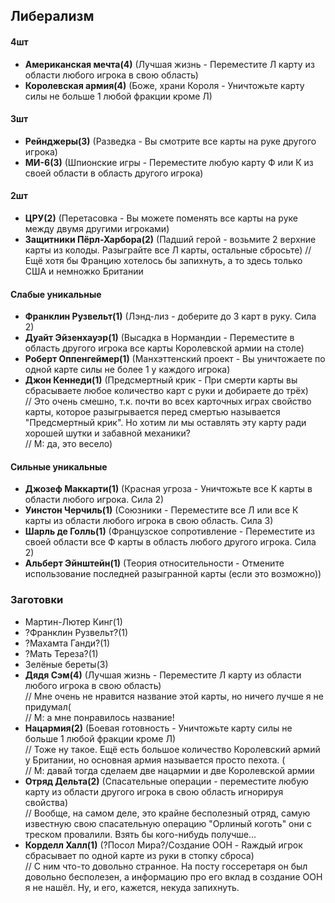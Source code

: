 ## Либерализм

#### 4шт
- **Американская мечта(4)** (Лучшая жизнь - Переместите Л карту из области любого игрока в свою область)  
- **Королевская армия(4)** (Боже, храни Короля - Уничтожьте карту силы не больше 1 любой фракции кроме Л)   

#### 3шт
- **Рейнджеры(3)** (Разведка - Вы смотрите все карты на руке другого игрока)
- **МИ-6(3)** (Шпионские игры - Переместите любую карту Ф или К из своей области в область другого игрока)

#### 2шт
- **ЦРУ(2)** (Перетасовка - Вы можете поменять все карты на руке между двумя другими игроками)
- **Защитники Пёрл-Харбора(2)** (Падший герой - возьмите 2 верхние карты из колоды. Разыграйте все Л карты, остальные сбросьте)
// Ещё хотя бы Францию хотелось бы запихнуть, а то здесь только США и немножко Британии

#### Слабые уникальные
- **Франклин Рузвельт(1)** (Лэнд-лиз - доберите до 3 карт в руку. Сила 2)
- **Дуайт Эйзенхауэр(1)** (Высадка в Нормандии - Переместите в область другого игрока все карты Королевской армии на столе)
- **Роберт Оппенгеймер(1)** (Манхэттенский проект - Вы уничтожаете по одной карте силы не более 1 у каждого игрока)
- **Джон Кеннеди(1)** (Предсмертный крик - При смерти карты вы сбрасываете любое количество карт с руки и добираете до трёх)    
// Это очень смешно, т.к. почти во всех карточных играх свойство карты, которое разыгрывается перед смертью называется "Предсмертный крик". Но хотим ли мы оставлять эту карту ради хорошей шутки и забавной механики?    
// M: да, это весело)

#### Сильные уникальные
- **Джозеф Маккарти(1)** (Красная угроза - Уничтожьте все К карты в области любого игрока. Сила 2)
- **Уинстон Черчиль(1)** (Союзники - Переместите все Л или все К карты из области любого игрока в свою область. Сила 3)
- **Шарль де Голль(1)** (Французское сопротивление - Переместите из своей области все Ф карты в область любого другого игрока. Сила 2)
- **Альберт Эйнштейн(1)** (Теория относительности - Отмените использование последней разыгранной карты (если это возможно))



### Заготовки
- Мартин-Лютер Кинг(1) 
- ?Франклин Рузвельт?(1)
- ?Махамта Ганди?(1)
- ?Мать Тереза?(1)
- Зелёные береты(3)
- **Дядя Сэм(4)** (Лучшая жизнь - Переместите Л карту из области любого игрока в свою область)    
// Мне очень не нравится название этой карты, но ничего лучше я не придумал(     
// М: а мне понравилось название!
- **Нацармия(2)** (Боевая готовность - Уничтожьте карту силы не больше 1 любой фракции кроме Л)    
// Тоже ну такое. Ещё есть большое количество Королевский армий у Британии, но основная армия называется просто пехота. (      
// М: давай тогда сделаем две нацармии и две Королевской армии
- **Отряд Дельта(2)** (Спасательные операции - переместите любую карту из области другого игрока в свою область игнорируя свойства)    
// Вообще, на самом деле, это крайне бесполезный отряд, самую известную свою спасательную операцию "Орлиный коготь" они с треском провалили. Взять бы кого-нибудь получше...    
- **Корделл Халл(1)** (?Посол Мира?/Создание ООН - Rаждый игрок сбрасывает по одной карте из руки в стопку сброса)    
// С ним что-то довольно странное. На посту госсеретаря он был довольно бесполезен, а информацию про его вклад в создание ООН я не нашёл. Ну, и его, кажется, некуда запихнуть.
